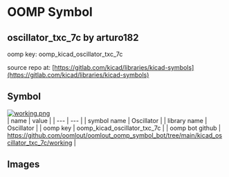 # OOMP Symbol  
## oscillator_txc_7c  by arturo182  
  
oomp key: oomp_kicad_oscillator_txc_7c  
  
source repo at: [https://gitlab.com/kicad/libraries/kicad-symbols](https://gitlab.com/kicad/libraries/kicad-symbols)  
## Symbol  
  
[![working.png](working_600.png)](working.png)  
| name | value | 
| --- | --- | 
| symbol name | Oscillator | 
| library name | Oscillator | 
| oomp key | oomp_kicad_oscillator_txc_7c | 
| oomp bot github | https://github.com/oomlout/oomlout_oomp_symbol_bot/tree/main/kicad_oscillator_txc_7c/working | 
## Images  
